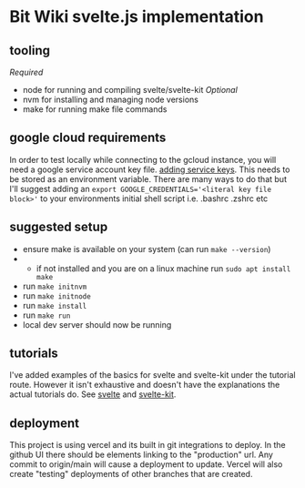 # Bit Wiki svelte.js implementation
## tooling
*Required*
- node for running and compiling svelte/svelte-kit
*Optional*
- nvm for installing and managing node versions
- make for running make file commands

## google cloud requirements
In order to test locally while connecting to the gcloud instance, you will need a google service account key file. [adding service keys](https://cloud.google.com/iam/docs/creating-managing-service-account-keys). This needs to be stored as an environment variable. There are many ways to do that but I'll suggest adding an `export GOOGLE_CREDENTIALS='<literal key file block>'` to your environments initial shell script i.e. .bashrc .zshrc etc

## suggested setup
- ensure make is available on your system (can run `make --version`)
- - if not installed and you are on a linux machine run `sudo apt install make`
- run `make initnvm`
- run `make initnode`
- run `make install`
- run `make run`
- local dev server should now be running

## tutorials
I've added examples of the basics for svelte and svelte-kit under the tutorial route. However it isn't exhaustive and doesn't have the explanations the actual tutorials do. See [svelte](https://svelte.dev/tutorial/basics) and [svelte-kit](https://kit.svelte.dev/docs/introduction). 

## deployment
This project is using vercel and its built in git integrations to deploy. In the github UI there should be elements linking to the "production" url. Any commit to origin/main will cause a deployment to update. Vercel will also create "testing" deployments of other branches that are created. 